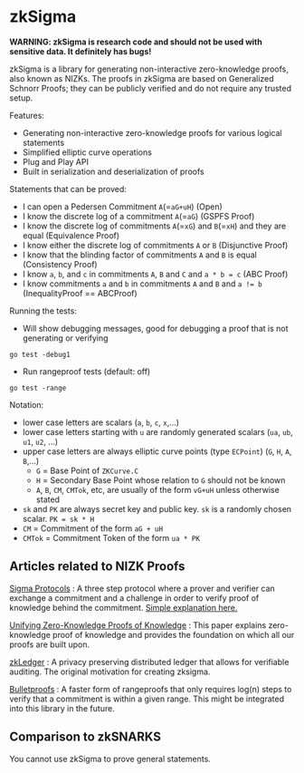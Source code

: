 # zkSigma

**WARNING: zkSigma is research code and should not be used with sensitive data. It definitely has bugs!**

zkSigma is a library for generating non-interactive zero-knowledge proofs, also 
known as NIZKs. The proofs in zkSigma are based on Generalized Schnorr Proofs; 
they can be publicly verified and do not require any trusted setup.

Features:
- Generating non-interactive zero-knowledge proofs for various logical statements
- Simplified elliptic curve operations
- Plug and Play API
- Built in serialization and deserialization of proofs

Statements that can be proved:
- I can open a Pedersen Commitment `A`(=`aG+uH`) (Open)
- I know the discrete log of a commitment `A`(=`aG`) (GSPFS Proof)
- I know the discrete log of commitments `A`(=`xG`) and `B`(=`xH`) and they are equal (Equivalence Proof)
- I know either the discrete log of commitments `A` or `B` (Disjunctive Proof)
- I know that the blinding factor of commitments `A` and `B` is equal (Consistency Proof)
- I know `a`, `b`, and `c` in commitments `A`, `B` and `C` and `a * b = c` (ABC Proof)
- I know commitments `a` and `b` in commitments `A` and `B` and `a != b` (InequalityProof == ABCProof)


Running the tests:
- Will show debugging messages, good for debugging a proof that is not generating or verifying
```
go test -debug1
```
- Run rangeproof tests (default: off)
```
go test -range
```

Notation: 
- lower case letters are scalars (`a`, `b`, `c`, `x`,...)
- lower case letters starting with `u` are randomly generated scalars (`ua`, `ub`, `u1`, `u2`, ...)
- upper case letters are always elliptic curve points (type `ECPoint`) (`G`, `H`, `A`, `B`,...)
  - `G` = Base Point of `ZKCurve.C`
  - `H` = Secondary Base Point whose relation to `G` should not be known
  - `A`, `B`, `CM`, `CMTok`, etc, are usually of the form `vG+uH` unless otherwise stated
- `sk` and `PK` are always secret key and public key. `sk` is a randomly chosen scalar.  `PK = sk * H`
- `CM` = Commitment of the form `aG + uH`
- `CMTok` = Commitment Token of the form `ua * PK`

## Articles related to NIZK Proofs

[Sigma Protocols](http://www.cs.au.dk/~ivan/Sigma.pdf)
: A three step protocol where a prover and verifier can exchange a commitment and a challenge in order to verify proof of knowledge behind the commitment. [Simple explanation here.](https://en.wikipedia.org/wiki/Proof_of_knowledge#Sigma_protocols)


[Unifying Zero-Knowledge Proofs of Knowledge](ftp://ftp.inf.ethz.ch/pub/crypto/publications/Maurer09.pdf)
: This paper explains zero-knowledge proof of knowledge and provides the foundation on which all our proofs are built upon. 

[zkLedger](https://www.usenix.org/conference/nsdi18/presentation/narula)
: A privacy preserving distributed ledger that allows for verifiable auditing. The original motivation for creating zksigma.

[Bulletproofs](https://doc-internal.dalek.rs/bulletproofs/inner_product_proof/index.html)
: A faster form of rangeproofs that only requires log(n) steps to verify that a commitment is within a given range. This might be integrated into this library in the future.

## Comparison to zkSNARKS

You cannot use zkSigma to prove general statements.
